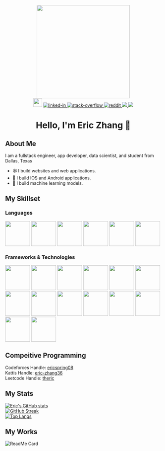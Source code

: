 <div align = "center"><img src = "https://media1.giphy.com/media/RN8FdaB6T1bkkI5n4I/giphy.gif?cid=ecf05e472rjntdztpobxrq34yw8a7h2psd71zctu1sl4vh44&rid=giphy.gif&ct=s" width = 300 height = 300></div>

<div align = "center">
  <img src = "https://gpvc.arturio.dev/ericspring08" height = 28></img>
  
  <a href = "https://www.linkedin.com/in/eric-zhang-08/">
    <img alt="linked-in" src="https://img.shields.io/badge/LinkedIn-0077B5?style=for-the-badge&logo=linkedin&logoColor=white"/>
  </a>
  <a href = "https://stackoverflow.com/users/14082196/eric-zhang">
  <img alt="stack-overflow" src="https://img.shields.io/badge/Stack_Overflow-FE7A16?style=for-the-badge&logo=stack-overflow&logoColor=white"/>
  </a>
  <a href = "https://www.reddit.com/user/Theric08">
  <img alt="reddit" src="https://img.shields.io/badge/Reddit-FF4500?style=for-the-badge&logo=reddit&logoColor=white"/>
  </a>
  <a href = "mailto:ericspring08@gmail.com">
    <img src = "https://img.shields.io/badge/Gmail-D14836?style=for-the-badge&logo=gmail&logoColor=white"></img>
  </a>
  <a href = "https://twitter.com/EricZhang08">
    <img src = "https://img.shields.io/badge/Twitter-1DA1F2?style=for-the-badge&logo=twitter&logoColor=white"/>
  </a>
</div>

# <div align = "center">Hello, I'm Eric Zhang 👋</div>

## About Me
I am a fullstack engineer, app developer, data scientist, and student from Dallas, Texas
* 🕸️ I build websites and web applications. 
* 📱 I build IOS and Android applications.
* 🧠 I build machine learning models.

## My Skillset
### Languages
<div>
  <img src="https://cdn.jsdelivr.net/gh/devicons/devicon/icons/python/python-original.svg" width = 80 height = 80/>
  <img src="https://cdn.jsdelivr.net/gh/devicons/devicon/icons/java/java-original.svg" width = 80 height = 80/>
  <img src="https://cdn.jsdelivr.net/gh/devicons/devicon/icons/javascript/javascript-original.svg" width = 80 height = 80/>
  <img src="https://cdn.jsdelivr.net/gh/devicons/devicon/icons/swift/swift-original.svg" width = 80 height = 80/>
  <img src="https://cdn.jsdelivr.net/gh/devicons/devicon/icons/cplusplus/cplusplus-original.svg" width = 80 height = 80/>
  <img src="https://cdn.jsdelivr.net/gh/devicons/devicon/icons/dart/dart-original.svg" width = 80 height = 80/>
</div>

### Frameworks & Technologies
<div>
  <img src="https://cdn.jsdelivr.net/gh/devicons/devicon/icons/nodejs/nodejs-original.svg" width = 80 height = 80/>
  <img src="https://cdn.jsdelivr.net/gh/devicons/devicon/icons/django/django-original.svg" width = 80 height = 80/>
  <img src="https://cdn.jsdelivr.net/gh/devicons/devicon/icons/react/react-original.svg" width = 80 height = 80/>
  <img src="https://cdn.jsdelivr.net/gh/devicons/devicon/icons/materialui/materialui-original.svg" width = 80 height = 80/>
  <img src="https://cdn.jsdelivr.net/gh/devicons/devicon/icons/redux/redux-original.svg" width = 80 height = 80/>
  <img src="https://cdn.jsdelivr.net/gh/devicons/devicon/icons/vscode/vscode-original.svg" width = 80 height = 80/>
  <img src="https://cdn.jsdelivr.net/gh/devicons/devicon/icons/flask/flask-original.svg" width = 80 height = 80/>
  <img src="https://cdn.jsdelivr.net/gh/devicons/devicon/icons/git/git-original.svg" width = 80 height = 80/>
  <img src="https://cdn.jsdelivr.net/gh/devicons/devicon/icons/postgresql/postgresql-original.svg" width = 80 height = 80/>
  <img src="https://cdn.jsdelivr.net/gh/devicons/devicon/icons/express/express-original.svg" width = 80 height = 80/>
  <img src="https://cdn.jsdelivr.net/gh/devicons/devicon/icons/flutter/flutter-original.svg" width = 80 height = 80/>
  <img src="https://cdn.jsdelivr.net/gh/devicons/devicon/icons/android/android-original.svg" width = 80 height = 80/>
  <img src="https://cdn.jsdelivr.net/gh/devicons/devicon/icons/arduino/arduino-original.svg" width = 80 height = 80/>
  <img src="https://cdn.jsdelivr.net/gh/devicons/devicon/icons/firebase/firebase-plain.svg" width = 80 height = 80/>
</div>

## Compeitive Programming

Codeforces Handle: [ericspring08](https://codeforces.com/profile/ericspring08)
<br>
Kattis Handle: [eric-zhang36](https://open.kattis.com/users/eric-zhang36)
<br> 
Leetcode Handle: [theric](https://leetcode.com/ericspring08/)

## My Stats
[![Eric's GitHub stats](https://github-readme-stats.vercel.app/api?username=ericspring08&theme=highcontrast)](https://github.com/anuraghazra/github-readme-stats)
<br>
[![GitHub Streak](http://github-readme-streak-stats.herokuapp.com?user=ericspring08&theme=dark&background=000000&date_format=M%20j%5B%2C%20Y%5D)](https://git.io/streak-stats)
<br>
[![Top Langs](https://github-readme-stats.vercel.app/api/top-langs/?username=ericspring08&layout=compact&theme=vision-friendly-dark)]()
<br>

## My Works
![ReadMe Card](https://github-readme-stats.vercel.app/api/pin/?username=ericspring08&repo=AAHC-Alert&theme=highcontrast)
